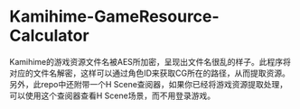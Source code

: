 # Kamihime-GameResource-Calculator
Kamihime的游戏资源文件名被AES所加密，呈现出文件名很乱的样子。此程序将对应的文件名解密，这样可以通过角色ID来获取CG所在的路径，从而提取资源。  
另外，此repo中还附带一个H Scene查阅器，如果你已经将游戏资源提取处理，可以使用这个查阅器查看H Scene场景，而不用登录游戏。
